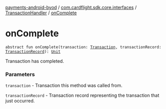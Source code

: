 [payments-android-byod](../../index.md) / [com.cardflight.sdk.core.interfaces](../index.md) / [TransactionHandler](index.md) / [onComplete](./on-complete.md)

# onComplete

`abstract fun onComplete(transaction: `[`Transaction`](../../com.cardflight.sdk.core/-transaction/index.md)`, transactionRecord: `[`TransactionRecord`](../../com.cardflight.sdk.core/-transaction-record/index.md)`): `[`Unit`](https://kotlinlang.org/api/latest/jvm/stdlib/kotlin/-unit/index.html)

Transaction has completed.

### Parameters

`transaction` - Transaction this method was called from.

`transactionRecord` - Transaction record representing the transaction that just occurred.